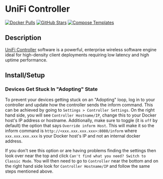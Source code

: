 # UniFi Controller

[![Docker Pulls](https://img.shields.io/docker/pulls/linuxserver/unifi-controller?style=flat-square&color=607D8B&label=docker%20pulls&logo=docker)](https://hub.docker.com/r/linuxserver/unifi-controller)
[![GitHub Stars](https://img.shields.io/github/stars/linuxserver/docker-unifi-controller?style=flat-square&color=607D8B&label=github%20stars&logo=github)](https://github.com/linuxserver/docker-unifi-controller)
[![Compose Templates](https://img.shields.io/static/v1?style=flat-square&color=607D8B&label=compose&message=templates)](https://github.com/GhostWriters/DockSTARTer/tree/master/compose/.apps/unificontroller)

## Description

[UniFi Controller](https://www.ubnt.com/enterprise/#unifi) software is a powerful, enterprise wireless software engine ideal for high-density client deployments requiring low latency and high uptime performance.

## Install/Setup

### Devices Get Stuck In "Adopting" State

To prevent your devices getting stuck on an "Adopting" loop, log in to your controller and update how the controller sends the inform command. This can be achieved by going to `Settings > Controller Settings`. On the right hand side, you will see `Controller Hostname/IP`, change this to your Docker host's IP address or hostname. Additionally, make sure to toggle (it is `off` by default) the option that says `Override inform Host`. This will make it so the inform command is `http://<xxx.xxx.xxx.xxx>:8080/inform` where `xxx.xxx.xxx.xxx` is your Docker host's IP and not an internal docker address.

If you don't see this option or are having problems finding the settings then look over near the top and click `Can't find what you need? Switch to Classic Mode`. You will then need to go to `Controller` near the bottom and on the right hand side look for `Controller Hostname/IP` and follow the same steps mentioned above.
